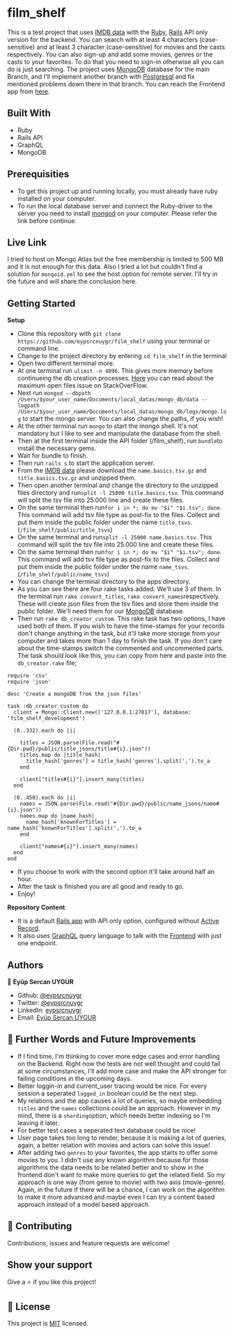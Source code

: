 # film_shelf

This is a test project that uses [IMDB data](https://datasets.imdbws.com/) with the [Ruby](https://tr.reactjs.org/), [Rails](https://www.apollographql.com/) API only version for the backend. You can search with at least 4 characters (case-sensitive) and at least 3 character (case-sensitive) for movies and the casts respectively. You can also sign-up and add some movies, genres or the casts to your favorites. To do that you need to sign-in otherwise all you can do is just searching. The project uses [MongoDB](https://www.mongodb.com/) database for the main Branch, and I'll implement another branch with [Postgresql](https://www.postgresql.org/) and fix mentioned problems down there in that branch. You can reach the Frontend app from [here](https://github.com/eypsrcnuygr/FILM_SHELF_FRONTEND).

## Built With

- Ruby
- Rails API
- GraphQL
- MongoDB

## Prerequisities

- To get this project up and running locally, you must already have ruby installed on your computer.
- To run the local database server and connect the Ruby-driver to the server you need to install [mongod](https://docs.mongodb.com/v4.0/administration/install-community/) on your computer. Please refer the link before continue.

## Live Link

I tried to host on Mongo Atlas but the free membership is limited to 500 MB and it is not enough for this data. Also I tried a lot but couldn't find a solution for `mongoid.yml` to see the host option for remote server. I'll try in the future and will share the conclusion here.

## Getting Started

**Setup**

- Clone this repository with `git clone https://github.com/eypsrcnuygr/film_shelf` using your terminal or command line.<br>
- Change to the project directory by entering `cd film_shelf` in the terminal<br>
- Open two different terminal more.
- At one terminal run `ulimit -n 4096`. This gives more memory before continueing the db creation processes. [Here](https://stackoverflow.com/questions/20931909/too-many-open-files-while-ensure-index-mongo) you can read about the maximum open files issue on StackOverFlow.
- Next run `mongod --dbpath /Users/$your_user_name/Documents/local_datas/mongo_db/data --logpath /Users/$your_user_name/Documents/local_datas/mongo_db/logs/mongo.log` to start the mongo server. You can also change the paths, if you wish!<br>
- At the other terminal run `mongo` to start the mongo shell. It's not mandatory but I like to see and manipulate the database from the shell.<br>
- Then at the first terminal inside the API folder (/film_shelf), run `bundle`to install the necessary gems.<br>
- Wait for bundle to finish.<br>
- Then run `rails s` to start the application server.
- From the [IMDB data](https://datasets.imdbws.com/) please download the `name.basics.tsv.gz` and `title.basics.tsv.gz` and unzipped them.
- Then open another terminal and change the directory to the unzipped files directory and run`split -l 25000 title.basics.tsv`. This command will split the tsv file into 25.000 line and create these files.
- On the same terminal then run`for i in *; do mv "$i" "$i.tsv"; done`. This command will add tsv file type as post-fix to the files. Collect and put them inside the public folder under the name `title_tsvs`.<br> (`/film_shelf/public/title_tsvs`)
- On the same terminal and run`split -l 25000 name.basics.tsv`. This command will split the tsv file into 25.000 line and create these files.
- On the same terminal then run`for i in *; do mv "$i" "$i.tsv"; done`. This command will add tsv file type as post-fix to the files. Collect and put them inside the public folder under the name `name_tsvs`.<br> (`/film_shelf/public/name_tsvs`)
- You can change the terminal directory to the apps directory.
- As you can see there are four rake tasks added. We'll use 3 of them. In the terminal run `rake convert_titles`, `rake convert_names`respectively. These will create json files from the tsv files and store them inside the public folder. We'll need them for our [MongoDB](https://www.mongodb.com/) database.
- Then run `rake db_creator_custom`. This rake task has two options, I have used both of them. If you wish to have the time-stamps for your records don't change anything in the task, but it'll take more storage from your computer and takes more than 1 day to finish the task. If you don't care about the time-stamps switch the commented and uncommented parts. The task should look like this, you can copy from here and paste into the `db_creator.rake` file;<br>

```
require 'csv'
require 'json'

desc 'Create a mongoDB from the json files'

task :db_creator_custom do
  client = Mongo::Client.new(['127.0.0.1:27017'], database: 'film_shelf_development')

  (0..332).each do |i|

    titles = JSON.parse(File.read("#{Dir.pwd}/public/title_jsons/title#{i}.json"))
    titles.map do |title_hash|
      title_hash['genres'] = title_hash['genres'].split(',').to_a
    end

    client["titles#{i}"].insert_many(titles)
  end

  (0..450).each do |i|
    names = JSON.parse(File.read("#{Dir.pwd}/public/name_jsons/name#{i}.json"))
    names.map do |name_hash|
      name_hash['knownForTitles'] = name_hash['knownForTitles'].split(',').to_a
    end

    client["names#{i}"].insert_many(names)
  end
end
```

- If you choose to work with the second option it'll take around half an hour.
- After the task is finished you are all good and ready to go.
- Enjoy!<br>

**Repository Content**

- It is a default [Rails app](https://rubyonrails.org/) with API only option, configured without [Active Record](https://guides.rubyonrails.org/active_record_basics.html).
- It also uses [GraphQL](https://graphql.org/) query language to talk with the [Frontend](https://github.com/eypsrcnuygr/FILM_SHELF_FRONTEND) with just one endpoint.

## Authors

👤 **Eyüp Sercan UYGUR**

- Github: [@eypsrcnuygr](https://github.com/eypsrcnuygr)
- Twitter: [@eypsrcnuygr](https://twitter.com/eypsrcnuygr)
- LinkedIn: [eypsrcnuygr](https://www.linkedin.com/in/eypsrcnuygr/)
- Email: [Eyüp Sercan UYGUR](sercanuygur@gmail.com)

## 🤝 Further Words and Future Improvements

- If I find time, I'm thinking to cover more edge cases and error handling on the Backend. Right now the tests are not well thought and could fail at some circumstances, I'll add more case and make the API stronger for failing conditions in the upcoming days.
- Better loggin-in and current_user tracing would be nice. For every session a seperated `logged_in` boolean could be the next step.
- My relations and the app causes a lot of queries, so maybe embedding `titles` and the `names` collections could be an approach. However in my mind, there is a `sharding`option, which needs better indexing so I'm leaving it later.
- For better test cases a seperated test database could be nice!
- User page takes too long to render, because it is making a lot of queries, again, a better relation with movies and actors can solve this issue!
- After adding two `genres` to your favorites, the app starts to offer some movies to you. I didn't use any known algorithm because for those algorithms the data needs to be related better and to show in the frontend don't want to make more queries to get the related field. So my approach is one way (from genre to movie) with two axis (movie-genre). Again, in the future if there will be a chance, I can work on the algorithm to make it more advanced and maybe even I can try a content based approach instead of a model based approach.

## 🤝 Contributing

Contributions, issues and feature requests are welcome!

## Show your support

Give a ⭐️ if you like this project!

## 📝 License

This project is [MIT](https://github.com/git/git-scm.com/blob/master/MIT-LICENSE.txt) licensed.
